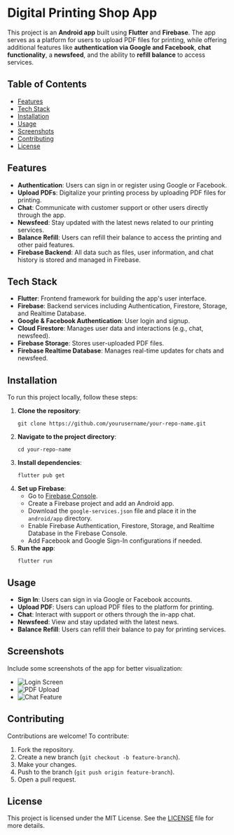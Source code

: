 <h1>Digital Printing Shop App</h1>

<p>This project is an <strong>Android app</strong> built using <strong>Flutter</strong> and <strong>Firebase</strong>. The app serves as a platform for users to upload PDF files for printing, while offering additional features like <strong>authentication via Google and Facebook</strong>, <strong>chat functionality</strong>, a <strong>newsfeed</strong>, and the ability to <strong>refill balance</strong> to access services.</p>

<h2>Table of Contents</h2>
<ul>
  <li><a href="#features">Features</a></li>
  <li><a href="#tech-stack">Tech Stack</a></li>
  <li><a href="#installation">Installation</a></li>
  <li><a href="#usage">Usage</a></li>
  <li><a href="#screenshots">Screenshots</a></li>
  <li><a href="#contributing">Contributing</a></li>
  <li><a href="#license">License</a></li>
</ul>

<h2 id="features">Features</h2>
<ul>
  <li><strong>Authentication</strong>: Users can sign in or register using Google or Facebook.</li>
  <li><strong>Upload PDFs</strong>: Digitalize your printing process by uploading PDF files for printing.</li>
  <li><strong>Chat</strong>: Communicate with customer support or other users directly through the app.</li>
  <li><strong>Newsfeed</strong>: Stay updated with the latest news related to our printing services.</li>
  <li><strong>Balance Refill</strong>: Users can refill their balance to access the printing and other paid features.</li>
  <li><strong>Firebase Backend</strong>: All data such as files, user information, and chat history is stored and managed in Firebase.</li>
</ul>

<h2 id="tech-stack">Tech Stack</h2>
<ul>
  <li><strong>Flutter</strong>: Frontend framework for building the app's user interface.</li>
  <li><strong>Firebase</strong>: Backend services including Authentication, Firestore, Storage, and Realtime Database.</li>
  <li><strong>Google & Facebook Authentication</strong>: User login and signup.</li>
  <li><strong>Cloud Firestore</strong>: Manages user data and interactions (e.g., chat, newsfeed).</li>
  <li><strong>Firebase Storage</strong>: Stores user-uploaded PDF files.</li>
  <li><strong>Firebase Realtime Database</strong>: Manages real-time updates for chats and newsfeed.</li>
</ul>

<h2 id="installation">Installation</h2>
<p>To run this project locally, follow these steps:</p>

<ol>
  <li><strong>Clone the repository</strong>:
    <pre><code>git clone https://github.com/yourusername/your-repo-name.git</code></pre>
  </li>
  <li><strong>Navigate to the project directory</strong>:
    <pre><code>cd your-repo-name</code></pre>
  </li>
  <li><strong>Install dependencies</strong>:
    <pre><code>flutter pub get</code></pre>
  </li>
  <li><strong>Set up Firebase</strong>:
    <ul>
      <li>Go to <a href="https://console.firebase.google.com/">Firebase Console</a>.</li>
      <li>Create a Firebase project and add an Android app.</li>
      <li>Download the <code>google-services.json</code> file and place it in the <code>android/app</code> directory.</li>
      <li>Enable Firebase Authentication, Firestore, Storage, and Realtime Database in the Firebase Console.</li>
      <li>Add Facebook and Google Sign-In configurations if needed.</li>
    </ul>
  </li>
  <li><strong>Run the app</strong>:
    <pre><code>flutter run</code></pre>
  </li>
</ol>

<h2 id="usage">Usage</h2>
<ul>
  <li><strong>Sign In</strong>: Users can sign in via Google or Facebook accounts.</li>
  <li><strong>Upload PDF</strong>: Users can upload PDF files to the platform for printing.</li>
  <li><strong>Chat</strong>: Interact with support or others through the in-app chat.</li>
  <li><strong>Newsfeed</strong>: View and stay updated with the latest news.</li>
  <li><strong>Balance Refill</strong>: Users can refill their balance to pay for printing services.</li>
</ul>

<h2 id="screenshots">Screenshots</h2>
<p>Include some screenshots of the app for better visualization:</p>
<ul>
  <li><img src="path/to/screenshot1.png" alt="Login Screen" /></li>
  <li><img src="path/to/screenshot2.png" alt="PDF Upload" /></li>
  <li><img src="path/to/screenshot3.png" alt="Chat Feature" /></li>
</ul>

<h2 id="contributing">Contributing</h2>
<p>Contributions are welcome! To contribute:</p>
<ol>
  <li>Fork the repository.</li>
  <li>Create a new branch (<code>git checkout -b feature-branch</code>).</li>
  <li>Make your changes.</li>
  <li>Push to the branch (<code>git push origin feature-branch</code>).</li>
  <li>Open a pull request.</li>
</ol>

<h2 id="license">License</h2>
<p>This project is licensed under the MIT License. See the <a href="LICENSE">LICENSE</a> file for more details.</p>
